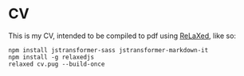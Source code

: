 # CV
This is my CV, intended to be compiled to pdf using [ReLaXed](https://github.com/RelaxedJS/ReLaXed), like so:

    npm install jstransformer-sass jstransformer-markdown-it
    npm install -g relaxedjs
    relaxed cv.pug --build-once
